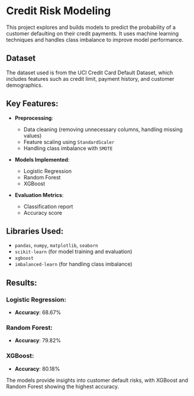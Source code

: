 
# Credit Risk Modeling

This project explores and builds models to predict the probability of a customer defaulting on their credit payments. It uses machine learning techniques and handles class imbalance to improve model performance.

## Dataset
The dataset used is from the UCI Credit Card Default Dataset, which includes features such as credit limit, payment history, and customer demographics.

## Key Features:
- **Preprocessing**: 
  - Data cleaning (removing unnecessary columns, handling missing values)
  - Feature scaling using `StandardScaler`
  - Handling class imbalance with `SMOTE`
  
- **Models Implemented**:
  - Logistic Regression
  - Random Forest
  - XGBoost

- **Evaluation Metrics**: 
  - Classification report
  - Accuracy score

## Libraries Used:
- `pandas`, `numpy`, `matplotlib`, `seaborn`
- `scikit-learn` (for model training and evaluation)
- `xgboost`
- `imbalanced-learn` (for handling class imbalance)

## Results:

### Logistic Regression:
- **Accuracy**: 68.67%


### Random Forest:
- **Accuracy**: 79.82%


### XGBoost:
- **Accuracy**: 80.18%


The models provide insights into customer default risks, with XGBoost and Random Forest showing the highest accuracy.
